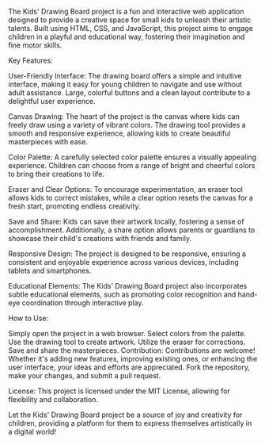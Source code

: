 The Kids' Drawing Board project is a fun and interactive web application designed to provide a creative space for small kids to unleash their artistic talents. Built using HTML, CSS, and JavaScript, this project aims to engage children in a playful and educational way, fostering their imagination and fine motor skills.

Key Features:

User-Friendly Interface:
The drawing board offers a simple and intuitive interface, making it easy for young children to navigate and use without adult assistance. Large, colorful buttons and a clean layout contribute to a delightful user experience.

Canvas Drawing:
The heart of the project is the canvas where kids can freely draw using a variety of vibrant colors. The drawing tool provides a smooth and responsive experience, allowing kids to create beautiful masterpieces with ease.

Color Palette:
A carefully selected color palette ensures a visually appealing experience. Children can choose from a range of bright and cheerful colors to bring their creations to life.

Eraser and Clear Options:
To encourage experimentation, an eraser tool allows kids to correct mistakes, while a clear option resets the canvas for a fresh start, promoting endless creativity.

Save and Share:
Kids can save their artwork locally, fostering a sense of accomplishment. Additionally, a share option allows parents or guardians to showcase their child's creations with friends and family.

Responsive Design:
The project is designed to be responsive, ensuring a consistent and enjoyable experience across various devices, including tablets and smartphones.

Educational Elements:
The Kids' Drawing Board project also incorporates subtle educational elements, such as promoting color recognition and hand-eye coordination through interactive play.

How to Use:

Simply open the project in a web browser.
Select colors from the palette.
Use the drawing tool to create artwork.
Utilize the eraser for corrections.
Save and share the masterpieces.
Contribution:
Contributions are welcome! Whether it's adding new features, improving existing ones, or enhancing the user interface, your ideas and efforts are appreciated. Fork the repository, make your changes, and submit a pull request.

License:
This project is licensed under the MIT License, allowing for flexibility and collaboration.

Let the Kids' Drawing Board project be a source of joy and creativity for children, providing a platform for them to express themselves artistically in a digital world!


